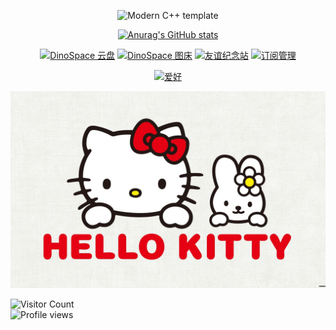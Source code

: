 <div id="title" align=center>

![Modern C++ template][github-sub-title:img]

[![Anurag's GitHub stats](https://github-readme-stats.vercel.app/api?username=dinosaurerer&show_icons=true&theme=tokyonight)](https://b23.tv/iEJTnPp)

[![DinoSpace 云盘](https://img.shields.io/badge/云盘-DinoSpace-blue)](https://cloud.072416.xyz)
[![DinoSpace 图床](https://img.shields.io/badge/图床-ImgBox-green)](https://uppic.dpdns.org/)
[![友谊纪念站](https://img.shields.io/badge/友谊纪念站-Moments-pink)](https://zsyxy.dpdns.org/)
[![订阅管理](https://img.shields.io/badge/订阅管理-Subscription-orange)](https://zhyx.qzz.io/)

[![爱好](https://img.shields.io/badge/爱好-Hellokitty-orange)](https://www.sanrio.com/hellokitty)

<!--BADGE_START--><!--BADGE_END-->

</div>

<!--IMAGE_START-->
![Slideshow](image/8253693.jpg) <!--轮播占位符-->
<!--IMAGE_END-->

![Visitor Count](https://hits.sh/github.com/dinosaurerer.svg?color=blue)  
![Profile views](https://komarev.com/ghpvc/?username=dinosaurerer&color=brightgreen)

[github-sub-title:img]: https://readme-typing-svg.herokuapp.com?font=Segoe+Script&center=true&lines=Dinosaur🦖🦕🦖.
